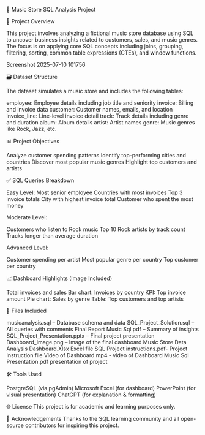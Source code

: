 🎵 Music Store SQL Analysis Project

📌 Project Overview

This project involves analyzing a fictional music store database using SQL to uncover business insights related to customers, sales, and music genres. The focus is on applying core SQL concepts including joins, grouping, filtering, sorting, common table expressions (CTEs), and window functions.

Screenshot 2025-07-10 101756

🗃️ Dataset Structure

The dataset simulates a music store and includes the following tables:

employee: Employee details including job title and seniority
invoice: Billing and invoice data
customer: Customer names, emails, and location
invoice_line: Line-level invoice detail
track: Track details including genre and duration
album: Album details
artist: Artist names
genre: Music genres like Rock, Jazz, etc.

📊 Project Objectives

Analyze customer spending patterns
Identify top-performing cities and countries
Discover most popular music genres
Highlight top customers and artists

✅ SQL Queries Breakdown

Easy Level:
Most senior employee
Countries with most invoices
Top 3 invoice totals
City with highest invoice total
Customer who spent the most money

Moderate Level:

Customers who listen to Rock music
Top 10 Rock artists by track count
Tracks longer than average duration


Advanced Level:

Customer spending per artist
Most popular genre per country
Top customer per country


📈 Dashboard Highlights (Image Included)

Total invoices and sales
Bar chart: Invoices by country
KPI: Top invoice amount
Pie chart: Sales by genre
Table: Top customers and top artists


📎 Files Included

musicanalysis.sql – Database schema and data
SQL_Project_Solution.sql – All queries with comments
Final Report Music Sql.pdf – Summary of insights
SQL_Project_Presentation.pptx – Final project presentation
Dashboard_image.png – Image of the final dashboard
Music Store Data Analysis Dashboard.Xlsx Excel file
SQL Project instructions.pdf- Project Instruction file
Video of Dashboard.mp4 - video of Dashboard
Music Sql Presentation.pdf presentation of project


🛠️ Tools Used

PostgreSQL (via pgAdmin)
Microsoft Excel (for dashboard)
PowerPoint (for visual presentation)
ChatGPT (for explanation & formatting)


🌐 License
This project is for academic and learning purposes only.

🙌 Acknowledgements
Thanks to the SQL learning community and all open-source contributors for inspiring this project.
